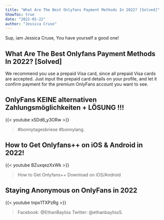 ```yaml
---
title: "What Are The Best Onlyfans Payment Methods In 2022? [Solved]"
ShowToc: true 
date: "2022-01-22"
author: "Jessica Cruse" 
---
```


Sup, iam Jessica Cruse, You have yourself a good one!
## What Are The Best Onlyfans Payment Methods In 2022? [Solved]
We recommend you use a prepaid Visa card, since all prepaid Visa cards are accepted. Just input the prepaid card details on your profile, and let it confirm payment for the premium OnlyFans account you want to see.

## OnlyFans KEINE alternativen Zahlungsmöglichkeiten + LÖSUNG !!!
{{< youtube xSDd6_y3ORw >}}
>#bonnytagesbriese #bonnylang.

## How to Get Onlyfans++ on iOS & Android in 2022!
{{< youtube BZuxqezXxWk >}}
>How to Get Onlyfans++ Download on iOS/Android 

## Staying Anonymous on OnlyFans in 2022
{{< youtube tnpx1TXPzRg >}}
>Facebook: @EthanBayliss Twitter: @ethanbayliss5.

